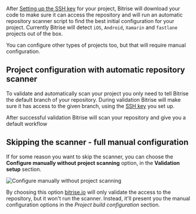 After [Setting up the SSH key](/adding-a-new-app/setting-up-ssh-keys) for
your project, Bitrise will download your code to make sure it can access the repository
and will run an automatic repository scanner script to find the best initial configuration for your project.
Currently Bitrise will detect `iOS`, `Android`, `Xamarin` and `fastlane` projects out of the box.

You can configure other types of projects too, but that will require manual
configuration.


## Project configuration with automatic repository scanner

To validate and automatically scan your project you only need to tell Bitrise
the default branch of your repository.
During validation Bitrise will make sure it has access to the given branch,
using the [SSH key](/adding-a-new-app/setting-up-ssh-keys) you set up.

After successful validation Bitrise will scan your repository and give you a default workflow


## Skipping the scanner - full manual configuration

If for some reason you want to skip the scanner, you can choose
the **Configure manually without project scanning** option,
in the **Validation setup** section.

![Configure manually without project scanning](../img/adding-a-new-app/validation_configure_manually.png)

By choosing this option [bitrise.io](https://www.bitrise.io/) will only
validate the access to the repository, but it won't run the scanner.
Instead, it'll present you the manual configuration options
in the *Project build configuration* section.
